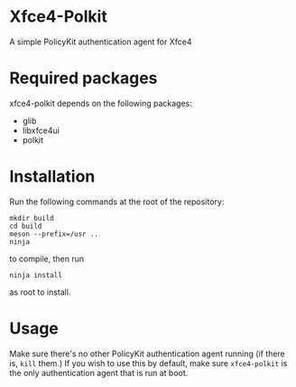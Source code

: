 Xfce4-Polkit
===========

A simple PolicyKit authentication agent for Xfce4

# Required packages

xfce4-polkit depends on the following packages:

- glib
- libxfce4ui
- polkit

# Installation

Run the following commands at the root of the repository:
```
mkdir build
cd build
meson --prefix=/usr ..
ninja
```
to compile, then run
```
ninja install
```
as root to install.

# Usage
Make sure there's no other PolicyKit authentication agent running (if there is, `kill` them.)
If you wish to use this by default, make sure `xfce4-polkit` is the only authentication agent that is run at boot.
